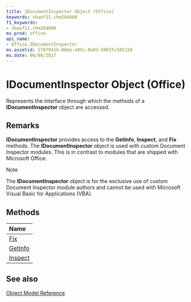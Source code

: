 ```yaml
---
title: IDocumentInspector Object (Office)
keywords: vbaof11.chm284000
f1_keywords:
- vbaof11.chm284000
ms.prod: office
api_name:
- Office.IDocumentInspector
ms.assetid: 5787941b-86be-a95c-0e01-5003fc585158
ms.date: 06/08/2017
---
```



# IDocumentInspector Object (Office)

Represents the interface through which the methods of a  **IDocumentInspector** object are accessed.


## Remarks

 **IDocumentInspector** provides access to the **GetInfo**, **Inspect**, and **Fix** methods. The **IDocumentInspector** object is used with custom Document Inspector modules. This is in contrast to modules that are shipped with Microsoft Office.

> [!NOTE] 
> The  **IDocumentInspector** object is for the exclusive use of custom Document Inspector module authors and cannot be used with Microsoft Visual Basic for Applications (VBA).


## Methods



|**Name**|
|:-----|
|[Fix](Office.IDocumentInspector.Fix.md)|
|[GetInfo](Office.IDocumentInspector.GetInfo.md)|
|[Inspect](Office.IDocumentInspector.Inspect.md)|

## See also





[Object Model Reference](./overview/reference-object-library-reference-for-office.md)
